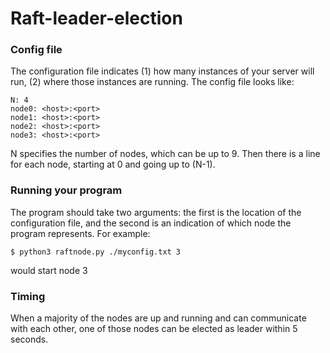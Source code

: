 # Raft-leader-election

### Config file

The configuration file indicates (1) how many instances of your server will run, (2) where those instances are running. The config file looks like:

```
N: 4
node0: <host>:<port>
node1: <host>:<port>
node2: <host>:<port>
node3: <host>:<port>
```

N specifies the number of nodes, which can be up to 9. Then there is a line for each node, starting at 0 and going up to (N-1).

### Running your program

The program should take two arguments: the first is the location of the configuration file, and the second is an indication of which node the program represents. For example:

```
$ python3 raftnode.py ./myconfig.txt 3
```

would start node 3

### Timing

When a majority of the nodes are up and running and can communicate with each other, one of those nodes can be elected as leader within 5 seconds. 
